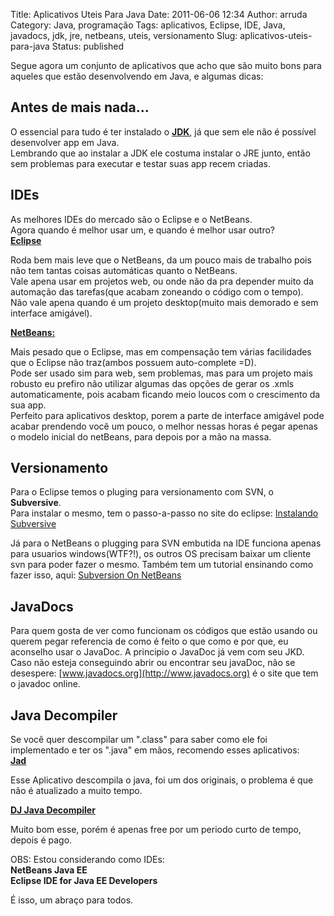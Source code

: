 Title: Aplicativos Uteis Para Java
Date: 2011-06-06 12:34
Author: arruda
Category: Java, programação
Tags: aplicativos, Eclipse, IDE, Java, javadocs, jdk, jre, netbeans, uteis, versionamento
Slug: aplicativos-uteis-para-java
Status: published

Segue agora um conjunto de aplicativos que acho que são muito bons para aqueles que estão desenvolvendo em Java, e algumas dicas:

Antes de mais nada...
---------------------

O essencial para tudo é ter instalado o **[JDK](http://www.oracle.com/technetwork/java/javase/downloads/jdk-6u25-download-346242.html)**, já que sem ele não é possível desenvolver app em Java.  
Lembrando que ao instalar a JDK ele costuma instalar o JRE junto, então sem problemas para executar e testar suas app recem criadas.

IDEs
----

As melhores IDEs do mercado são o Eclipse e o NetBeans.  
Agora quando é melhor usar um, e quando é melhor usar outro?  
**[Eclipse](http://www.eclipse.org/downloads/)**

Roda bem mais leve que o NetBeans, da um pouco mais de trabalho pois não tem tantas coisas automáticas quanto o NetBeans.  
Vale apena usar em projetos web, ou onde não da pra depender muito da automação das tarefas(que acabam zoneando o código com o tempo).  
Não vale apena quando é um projeto desktop(muito mais demorado e sem interface amigável).

**[NetBeans:](http://netbeans.org/downloads/)**

Mais pesado que o Eclipse, mas em compensação tem várias facilidades que o Eclipse não traz(ambos possuem auto-complete =D).  
Pode ser usado sim para web, sem problemas, mas para um projeto mais robusto eu prefiro não utilizar algumas das opções de gerar os .xmls automaticamente, pois acabam ficando meio loucos com o crescimento da sua app.  
Perfeito para aplicativos desktop, porem a parte de interface amigável pode acabar prendendo você um pouco, o melhor nessas horas é pegar apenas o modelo inicial do netBeans, para depois por a mão na massa.

Versionamento
-------------

Para o Eclipse temos o pluging para versionamento com SVN, o **Subversive**.  
Para instalar o mesmo, tem o passo-a-passo no site do eclipse: [Instalando Subversive](http://www.eclipse.org/subversive/documentation/gettingStarted/aboutSubversive/install.php)

Já para o NetBeans o plugging para SVN embutida na IDE funciona apenas para usuarios windows(WTF?!), os outros OS precisam baixar um cliente svn para poder fazer o mesmo. Também tem um tutorial ensinando como fazer isso, aqui: [Subversion On NetBeans](http://netbeans.org/kb/docs/ide/subversion.html)

JavaDocs
--------

Para quem gosta de ver como funcionam os códigos que estão usando ou querem pegar referencia de como é feito o que como e por que, eu aconselho usar o JavaDoc. A principio o JavaDoc já vem com seu JKD.  
Caso não esteja conseguindo abrir ou encontrar seu javaDoc, não se desespere: [www.javadocs.org](http://www.javadocs.org) é o site que tem o javadoc online.

Java Decompiler
---------------

Se você quer descompilar um ".class" para saber como ele foi implementado e ter os ".java" em mãos, recomendo esses aplicativos:  
**[Jad](http://www.varaneckas.com/jad)**

Esse Aplicativo descompila o java, foi um dos originais, o problema é que não é atualizado a muito tempo.

**[DJ Java Decompiler](http://ziggi.uol.com.br/downloads/java_decompiler)**

Muito bom esse, porém é apenas free por um periodo curto de tempo, depois é pago.

OBS: Estou considerando como IDEs:  
**NetBeans Java EE  
Eclipse IDE for Java EE Developers**

É isso, um abraço para todos.

